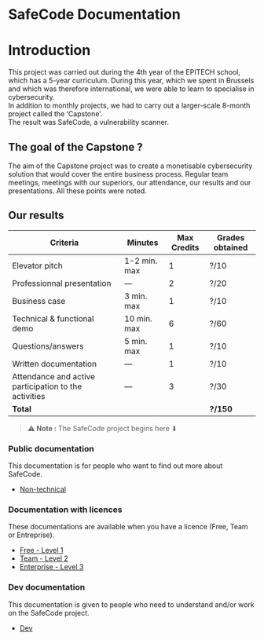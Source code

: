 # SafeCode Documentation

# Introduction
This project was carried out during the 4th year of the EPITECH school, which has a 5-year curriculum. During this year, which we spent in Brussels and which was therefore international, we were able to learn to specialise in cybersecurity.<br>
In addition to monthly projects, we had to carry out a larger-scale 8-month project called the ‘Capstone’.<br>
The result was SafeCode, a vulnerability scanner.

## The goal of the Capstone ?
The aim of the Capstone project was to create a monetisable cybersecurity solution that would cover the entire business process.
Regular team meetings, meetings with our superiors, our attendance, our results and our presentations.
All these points were noted.

## Our results
| Criteria                               | Minutes          | Max Credits | Grades obtained |
|----------------------------------------|------------------|-------------|-----------------|
| Elevator pitch                         | 1-2 min. max     | 1           | ?/10             |
| Professionnal presentation             | —                | 2           | ?/20             |
| Business case                          | 3 min. max       | 1           | ?/10             |
| Technical & functional demo            | 10 min. max      | 6           | ?/60             |
| Questions/answers                      | 5 min. max       | 1           | ?/10             |
| Written documentation                  | —                | 1           | ?/10             |
| Attendance and active participation to the activities | — | 3           | ?/30             |
| **Total**                              |                  |             | **?/150**        |

> **⚠️ Note :** The SafeCode project begins here ⬇

### Public documentation
This documentation is for people who want to find out more about SafeCode.<br>
- [Non-technical](Non-technical.md)

### Documentation with licences
These documentations are available when you have a licence (Free, Team or Entreprise).<br>
- [Free - Level 1](Technical-Lv1.md)<br>
- [Team - Level 2](Technical-Lv2.md)<br>
- [Enterprise - Level 3](Technical-Lv3.md)

### Dev documentation
This documentation is given to people who need to understand and/or work on the SafeCode project.<br>
- [Dev](Dev.md)
